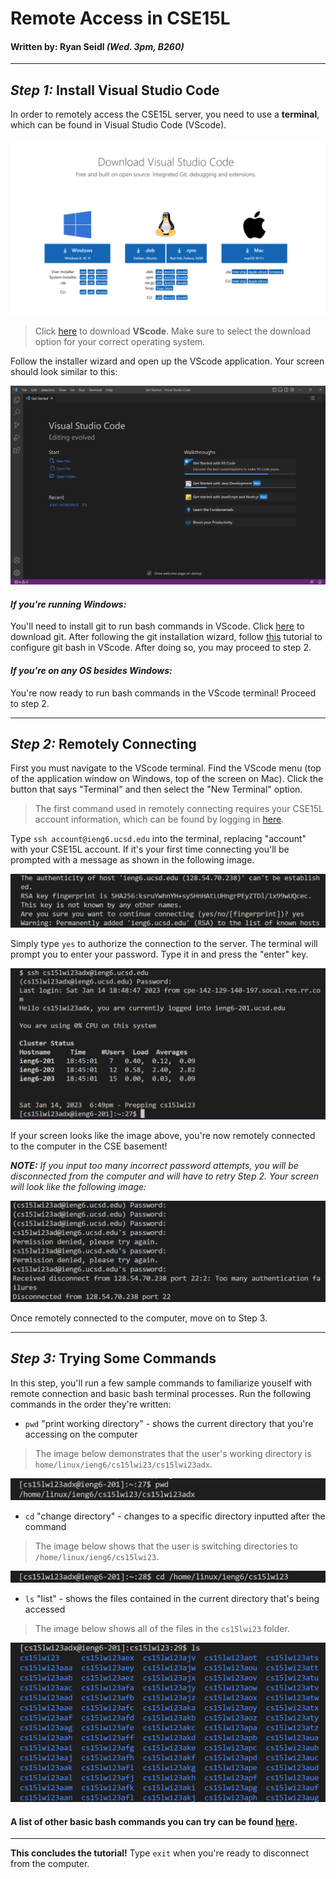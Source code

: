 # Remote Access in CSE15L
#### Written by: Ryan Seidl *(Wed. 3pm, B260)*
---

 
## *Step 1:* Install Visual Studio Code
In order to remotely access the CSE15L server, you need to use a **terminal**, which can be found in Visual Studio Code (VScode).   

![Image](vscodeSmaller.png)
> Click [here](https://code.visualstudio.com/download) to download **VScode**. Make sure to select the download option for your correct operating system.

Follow the installer wizard and open up the VScode application. Your screen should look similar to this: 

![Image](vscodeOpen.png)

#### *If you're running Windows:*
You'll need to install git to run bash commands in VScode. Click [here](https://gitforwindows.org/) to download git. After following the git installation wizard, follow [this](https://stackoverflow.com/questions/42606837/how-do-i-use-bash-on-windows-from-the-visual-studio-code-integrated-terminal/50527994#50527994) tutorial to configure git bash in VScode. After doing so, you may proceed to step 2.

#### *If you're on any OS besides Windows:*
You're now ready to run bash commands in the VScode terminal! Proceed to step 2. 

---

 
## *Step 2:* Remotely Connecting
First you must navigate to the VScode terminal. Find the VScode menu (top of the application window on Windows, top of the screen on Mac). Click the button that says "Terminal" and then select the "New Terminal" option. 

> The first command used in remotely connecting requires your CSE15L account information, which can be found by logging in [here](https://sdacs.ucsd.edu/~icc/index.php).

Type `ssh account@ieng6.ucsd.edu` into the terminal, replacing "account" with your CSE15L account. If it's your first time connecting you'll be prompted with a message as shown in the following image.

![Image](firstConnect.png)

Simply type `yes` to authorize the connection to the server. The terminal will prompt you to enter your password. Type it in and press the "enter" key.

![Image](loginMessage.png)

If your screen looks like the image above, you're now remotely connected to the computer in the CSE basement!

***NOTE:** If you input too many incorrect password attempts, you will be disconnected from the computer and will have to retry Step 2. Your screen will look like the following image:*

![Image](disconnected.png)

Once remotely connected to the computer, move on to Step 3.

---

 
## *Step 3:* Trying Some Commands
In this step, you'll run a few sample commands to familiarize youself with remote connection and basic bash terminal processes. Run the following commands in the order they're written:

* `pwd` "print working directory" - shows the current directory that you're accessing on the computer

> The image below demonstrates that the user's working directory is `home/linux/ieng6/cs15lwi23/cs15lwi23adx`.

![Image](pwd.png)


* `cd` "change directory" - changes to a specific directory inputted after the command

> The image below shows that the user is switching directories to `/home/linux/ieng6/cs15lwi23`.

![Image](cd.png)


* `ls` "list" - shows the files contained in the current directory that's being accessed

> The image below shows all of the files in the `cs15lwi23` folder.

![Image](ls.png)


#### A list of other basic bash commands you can try can be found [here](https://www.educative.io/blog/bash-shell-command-cheat-sheet).

---

**This concludes the tutorial!** Type `exit` when you're ready to disconnect from the computer.
